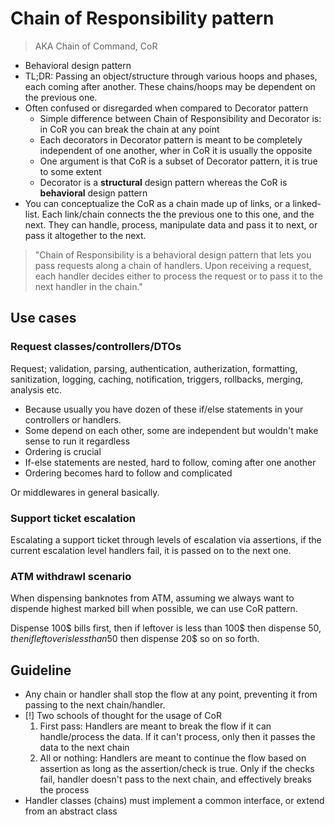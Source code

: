 # Chain of Responsibility pattern
> AKA Chain of Command, CoR

- Behavioral design pattern
- TL;DR: Passing an object/structure through various hoops and phases, each coming after another. These chains/hoops may be dependent on the previous one.
- Often confused or disregarded when compared to Decorator pattern
  - Simple difference between Chain of Responsibility and Decorator is: in CoR you can break the chain at any point
  - Each decorators in Decorator pattern is meant to be completely independent of one another, wher in CoR it is usually the opposite
  - One argument is that CoR is a subset of Decorator pattern, it is true to some extent
  - Decorator is a **structural** design pattern whereas the CoR is **behavioral** design pattern
- You can conceptualize the CoR as a chain made up of links, or a linked-list. Each link/chain connects the the previous one to this one, and the next. They can handle, process, manipulate data and pass it to next, or pass it altogether to the next.

> "Chain of Responsibility is a behavioral design pattern that lets you pass requests along a chain of handlers. Upon receiving a request, each handler decides either to process the request or to pass it to the next handler in the chain."

## Use cases

### Request classes/controllers/DTOs

Request; validation, parsing, authentication, autherization, formatting, sanitization, logging, caching, notification, triggers, rollbacks, merging, analysis etc.

- Because usually you have dozen of these if/else statements in your controllers or handlers.
- Some depend on each other, some are independent but wouldn't make sense to run it regardless
- Ordering is crucial
- If-else statements are nested, hard to follow, coming after one another
- Ordering becomes hard to follow and complicated

Or middlewares in general basically.

### Support ticket escalation

Escalating a support ticket through levels of escalation via assertions, if the current escalation level handlers fail, it is passed on to the next one.

### ATM withdrawl scenario

When dispensing banknotes from ATM, assuming we always want to dispende highest marked bill when possible, we can use CoR pattern. 

Dispense 100$ bills first, then if leftover is less than 100$ then dispense 50$, then if leftover is less than 50$ then dispense 20$ so on so forth.


## Guideline

- Any chain or handler shall stop the flow at any point, preventing it from passing to the next chain/handler.
- [!] Two schools of thought for the usage of CoR
  1. First pass: Handlers are meant to break the flow if it can handle/process the data. If it can't process, only then it passes the data to the next chain
  2. All or nothing: Handlers are meant to continue the flow based on assertion as long as the assertion/check is true. Only if the checks fail, handler doesn't pass to the next chain, and effectively breaks the process
- Handler classes (chains) must implement a common interface, or extend from an abstract class 
